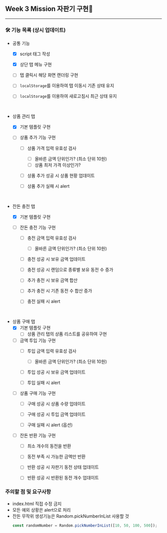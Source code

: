 ## Week 3 Mission 자판기 구현🧃

---

### 🛠 기능 목록 (상시 업데이트) 

- 공통 기능
  - [x] script 태그 작성 

  - [x] 상단 탭 메뉴 구현

  - [ ] 탭 클릭시 해당 화면 랜더링 구현

  - [ ] `localStorage`를 이용하여 탭 이동시 기존 상태 유지

  - [ ] `localStorage`를 이용하여 새로고침시 최근 상태 유지

<br>

- 상품 관리 탭
  - [x] 기본 템플릿 구현

  - [ ] 상품 추가 기능 구현
    - [ ] 상품 가격 입력 유효성 검사
      - [ ] 올바른 금액 단위인가? (최소 단위 10원)  
      - [ ] 상품 최저 가격 이상인가?  

    - [ ] 상품 추가 성공 시 상품 현황 업데이트

    - [ ] 상품 추가 실패 시 alert

<br>

- 잔돈 충전 탭
  - [x] 기본 템플릿 구현

  - [ ] 잔돈 충전 기능 구현
    - [ ] 충전 금액 입력 유효성 검사
      - [ ] 올바른 금액 단위인가? (최소 단위 10원)
  
    - [ ] 충전 성공 시 보유 금액 업데이트
  
    - [ ] 충전 성공 시 랜덤으로 종류별 보유 동전 수 증가
  
    - [ ] 추가 충전 시 보유 금액 합산  
 
    - [ ] 추가 충전 시 기존 동전 수 합산 증가

    - [ ] 충전 실패 시 alert

<br>

- 상품 구매 탭
  - [x] 기본 템플릿 구현
    - [ ] 상품 관리 탭의 상품 리스트를 공유하여 구현

  - [ ] 금액 투입 기능 구현
    - [ ] 투입 금액 입력 유효성 검사
      - [ ] 올바른 금액 단위인가? (최소 단위 10원)

    - [ ] 투입 성공 시 보유 금액 업데이트

    - [ ] 투입 실패 시 alert
  
  - [ ] 상품 구매 기능 구현
    - [ ] 구매 성공 시 상품 수량 업데이트  
       
    - [ ] 구매 성공 시 투입 금액 업데이트

    - [ ] 구매 실패 시 alert (옵션)

  - [ ] 잔돈 반환 기능 구현
    - [ ] 최소 개수의 동전을 반환

    - [ ] 동전 부족 시 가능한 금액만 반환  

    - [ ] 반환 성공 시 자판기 동전 상태 업데이트

    - [ ] 반환 성공 시 반환된 동전 개수 업데이트

### 주의할 점 및 요구사항

- index.html 직접 수정 금지
- 모든 예외 상황은 alert으로 처리 
- 잔돈 무작위 생성기능은 Random.pickNumberInList 사용할 것 
  ```javascript
  const randomNumber = Random.pickNumberInList([10, 50, 100, 500]);
  ```
